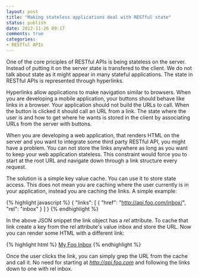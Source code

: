 ```yaml
---
layout: post
title: "Making stateless applications deal with RESTful state"
status: publish
date: 2012-11-26 09:17
comments: true
categories:
- RESTful APIs
---
```


One of the core priciples of RESTful APIs is being stateless on the
server. Instead of putting it on the server state is transfered to the
client. We do not talk about state as it might appear in many stateful
applications. The state in RESTful APIs is represented through
hyperlinks.

Hyperlinks allow applications to make navigation similar to
browsers. When you are developing a mobile application, your buttons
should behave like links in a browser. Your application should not
build the URLs to call. When the button is clicked it should call an
URL from a link. The state where the user is and how to get where he
wants is stored in the client by associating URLs from the server with
buttons.

When you are developing a web application, that renders HTML on the
server and you want to integrate some third party RESTful API, you
might have a problem. You can not store the links anywhere as long as
you want to keep your web application stateless. This constraint would
force you to start at the root URL and navigate down through a link
structure every request.

The solution is a simple key value cache. You can use it to store
state access. This does not mean you are caching where the user
currently is in your application, instead you are caching the links. A
simple example:

{% highlight javascript %}
{
  "links": [
    {
      "href": "http://api.foo.com/inbox/",
      "rel": "inbox"
    }
  ]
}
{% endhighlight %}

In the above JSON snippet the link object has a _rel_ attribute. To
cache that link create a key from the rel attribute's value inbox and
store the URL. Now you can render some HTML with a different link:

{% highlight html %}
<a href="/foo/inbox/">My Foo Inbox</a>
{% endhighlight %}

Once the user clicks the link, you can simply grep the URL from the
cache and call it. No need for starting at _http://api.foo.com_ and
following the links down to one with rel inbox.
